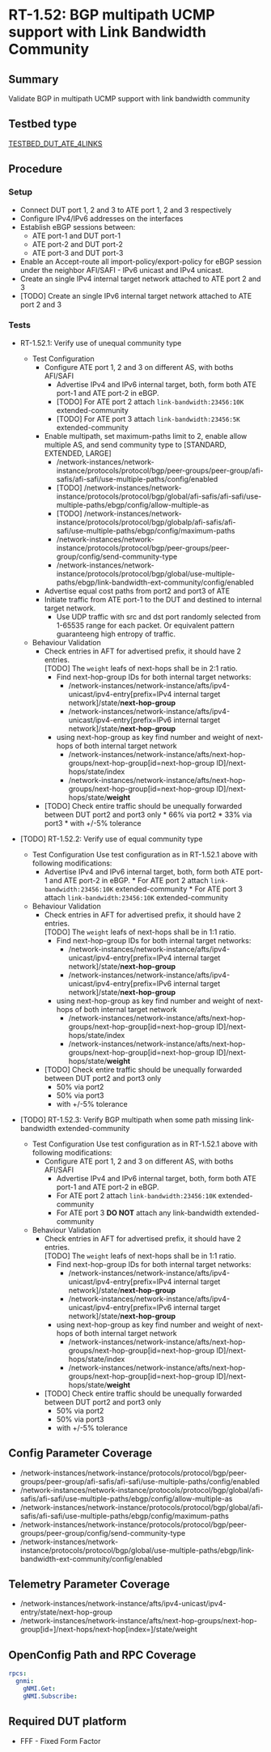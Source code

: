 # RT-1.52: BGP multipath UCMP support with Link Bandwidth Community

## Summary

Validate BGP in multipath UCMP support with link bandwidth community

## Testbed type

[TESTBED_DUT_ATE_4LINKS](https://github.com/openconfig/featureprofiles/blob/main/topologies/atedut_4.testbed)

## Procedure

### Setup

*   Connect DUT port 1, 2 and 3 to ATE port 1, 2 and 3 respectively
*   Configure IPv4/IPv6 addresses on the interfaces
*   Establish eBGP sessions between:
    *   ATE port-1 and DUT port-1
    *   ATE port-2 and DUT port-2
    *   ATE port-3 and DUT port-3
*   Enable an Accept-route all import-policy/export-policy for eBGP session
    under the neighbor AFI/SAFI - IPv6 unicast and IPv4 unicast.
*   Create an single IPv4 internal target network attached to ATE port 2 and 3
*   [TODO] Create an single IPv6 internal target network attached to ATE port 2 and 3


### Tests

*   RT-1.52.1: Verify use of unequal community type

    *   Test Configuration
        *   Configure ATE port 1, 2 and 3 on different AS, with boths AFI/SAFI
            * Advertise IPv4 and IPv6 internal target, both, form both ATE port-1 and ATE port-2 in eBGP.
            * [TODO] For ATE port 2 attach `link-bandwidth:23456:10K` extended-community
            * [TODO] For ATE port 3 attach `link-bandwidth:23456:5K` extended-community
        *   Enable multipath, set maximum-paths limit to 2, enable allow multiple
            AS, and send community type to [STANDARD, EXTENDED, LARGE]
            *   /network-instances/network-instance/protocols/protocol/bgp/peer-groups/peer-group/afi-safis/afi-safi/use-multiple-paths/config/enabled
            *   [TODO] /network-instances/network-instance/protocols/protocol/bgp/global/afi-safis/afi-safi/use-multiple-paths/ebgp/config/allow-multiple-as
            *   [TODO] /network-instances/network-instance/protocols/protocol/bgp/globalp/afi-safis/afi-safi/use-multiple-paths/ebgp/config/maximum-paths
            *   /network-instances/network-instance/protocols/protocol/bgp/peer-groups/peer-group/config/send-community-type
            *   /network-instances/network-instance/protocols/protocol/bgp/global/use-multiple-paths/ebgp/link-bandwidth-ext-community/config/enabled
        *   Advertise equal cost paths from port2 and port3 of ATE
        *   Initiate traffic from ATE port-1 to the DUT and destined to internal
            target network. 
            *   Use UDP traffic with src and dst port randomly selected from 1-65535 range for each packet. Or equivalent pattern guaranteeng high entropy of traffic.
    * Behaviour Validation
        *   Check entries in AFT for advertised prefix, it should have 2 entries.\
            [TODO] The `weight` leafs of next-hops shall be in 2:1 ratio.
            *   Find next-hop-group IDs for both internal target networks:
                *   /network-instances/network-instance/afts/ipv4-unicast/ipv4-entry[prefix=IPv4 internal target network]/state/**next-hop-group**
                *   /network-instances/network-instance/afts/ipv4-unicast/ipv4-entry[prefix=IPv6 internal target network]/state/**next-hop-group**
            *   using next-hop-group as key find number and weight of next-hops of both internal target network
                *   /network-instances/network-instance/afts/next-hop-groups/next-hop-group[id=next-hop-group ID]/next-hops/state/index
                *   /network-instances/network-instance/afts/next-hop-groups/next-hop-group[id=next-hop-group ID]/next-hops/state/**weight**
        *   [TODO] Check entire traffic should  be unequally forwarded between DUT
            port2 and port3 only
                *   66% via port2
                *   33% via port3
                *   with +/-5% tolerance

*   [TODO] RT-1.52.2: Verify use of equal community type

    *   Test Configuration
        Use test configuration as in RT-1.52.1 above with following modifications:
        * Advertise IPv4 and IPv6 internal target, both, form both ATE port-1 and ATE port-2 in eBGP.
                * For ATE port 2 attach `link-bandwidth:23456:10K` extended-community
                * For ATE port 3 attach `link-bandwidth:23456:10K` extended-community
    *   Behaviour Validation
        *   Check entries in AFT for advertised prefix, it should have 2 entries.\
            [TODO] The `weight` leafs of next-hops shall be in 1:1 ratio.
            *   Find next-hop-group IDs for both internal target networks:
                *   /network-instances/network-instance/afts/ipv4-unicast/ipv4-entry[prefix=IPv4 internal target network]/state/**next-hop-group**
                *   /network-instances/network-instance/afts/ipv4-unicast/ipv4-entry[prefix=IPv6 internal target network]/state/**next-hop-group**
            *   using next-hop-group as key find number and weight of next-hops of both internal target network
                *   /network-instances/network-instance/afts/next-hop-groups/next-hop-group[id=next-hop-group ID]/next-hops/state/index
                *   /network-instances/network-instance/afts/next-hop-groups/next-hop-group[id=next-hop-group ID]/next-hops/state/**weight**
        *   [TODO] Check entire traffic should  be unequally forwarded between DUT
            port2 and port3 only
            *   50% via port2
            *   50% via port3
            *   with +/-5% tolerance

*   [TODO] RT-1.52.3: Verify BGP multipath when some path missing link-bandwidth extended-community

    *   Test Configuration
        Use test configuration as in RT-1.52.1 above with following modifications:
        *   Configure ATE port 1, 2 and 3 on different AS, with boths AFI/SAFI
            * Advertise IPv4 and IPv6 internal target, both, form both ATE port-1 and ATE port-2 in eBGP.
            * For ATE port 2 attach `link-bandwidth:23456:10K` extended-community
            * For ATE port 3 **DO NOT** attach any link-bandwidth extended-community
    *   Behaviour Validation
        *   Check entries in AFT for advertised prefix, it should have 2 entries.\
            [TODO] The `weight` leafs of next-hops shall be in 1:1 ratio.
            *   Find next-hop-group IDs for both internal target networks:
                *   /network-instances/network-instance/afts/ipv4-unicast/ipv4-entry[prefix=IPv4 internal target network]/state/**next-hop-group**
                *   /network-instances/network-instance/afts/ipv4-unicast/ipv4-entry[prefix=IPv6 internal target network]/state/**next-hop-group**
            *   using next-hop-group as key find number and weight of next-hops of both internal target network
                *   /network-instances/network-instance/afts/next-hop-groups/next-hop-group[id=next-hop-group ID]/next-hops/state/index
                *   /network-instances/network-instance/afts/next-hop-groups/next-hop-group[id=next-hop-group ID]/next-hops/state/**weight**
        *   [TODO] Check entire traffic should  be unequally forwarded between DUT
            port2 and port3 only
            *   50% via port2
            *   50% via port3
            *   with +/-5% tolerance


## Config Parameter Coverage

*   /network-instances/network-instance/protocols/protocol/bgp/peer-groups/peer-group/afi-safis/afi-safi/use-multiple-paths/config/enabled
*   /network-instances/network-instance/protocols/protocol/bgp/global/afi-safis/afi-safi/use-multiple-paths/ebgp/config/allow-multiple-as
*   /network-instances/network-instance/protocols/protocol/bgp/global/afi-safis/afi-safi/use-multiple-paths/ebgp/config/maximum-paths
*   /network-instances/network-instance/protocols/protocol/bgp/peer-groups/peer-group/config/send-community-type
*   /network-instances/network-instance/protocols/protocol/bgp/global/use-multiple-paths/ebgp/link-bandwidth-ext-community/config/enabled

## Telemetry Parameter Coverage

*   /network-instances/network-instance/afts/ipv4-unicast/ipv4-entry/state/next-hop-group
*   /network-instances/network-instance/afts/next-hop-groups/next-hop-group[id=<id>]/next-hops/next-hop[index=<index>]/state/weight

## OpenConfig Path and RPC Coverage

```yaml
rpcs:
  gnmi:
    gNMI.Get:
    gNMI.Subscribe:
```
## Required DUT platform

*   FFF - Fixed Form Factor

